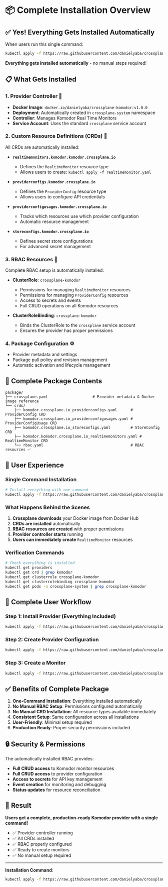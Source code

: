 # 📦 Complete Installation Overview

## ✅ **Yes! Everything Gets Installed Automatically**

When users run this single command:
```bash
kubectl apply -f https://raw.githubusercontent.com/danielyaba/crossplane-komodor/main/package/crossplane.yaml
```

**Everything gets installed automatically** - no manual steps required!

## 📋 **What Gets Installed**

### **1. Provider Controller** 🚀
- **Docker Image**: `docker.io/danielyaba/crossplane-komodor:v1.0.0`
- **Deployment**: Automatically created in `crossplane-system` namespace
- **Controller**: Manages Komodor Real Time Monitors
- **Service Account**: Uses the standard `crossplane` service account

### **2. Custom Resource Definitions (CRDs)** 📝
All CRDs are automatically installed:

- **`realtimemonitors.komodor.komodor.crossplane.io`**
  - Defines the `RealtimeMonitor` resource type
  - Allows users to create: `kubectl apply -f realtimemonitor.yaml`

- **`providerconfigs.komodor.crossplane.io`**
  - Defines the `ProviderConfig` resource type
  - Allows users to configure API credentials

- **`providerconfigusages.komodor.crossplane.io`**
  - Tracks which resources use which provider configuration
  - Automatic resource management

- **`storeconfigs.komodor.crossplane.io`**
  - Defines secret store configurations
  - For advanced secret management

### **3. RBAC Resources** 🔐
Complete RBAC setup is automatically installed:

- **ClusterRole**: `crossplane-komodor`
  - Permissions for managing `RealtimeMonitor` resources
  - Permissions for managing `ProviderConfig` resources
  - Access to secrets and events
  - Full CRUD operations on all Komodor resources

- **ClusterRoleBinding**: `crossplane-komodor`
  - Binds the ClusterRole to the `crossplane` service account
  - Ensures the provider has proper permissions

### **4. Package Configuration** ⚙️
- Provider metadata and settings
- Package pull policy and revision management
- Automatic activation and lifecycle management

## 🔧 **Complete Package Contents**

```
package/
├── crossplane.yaml                    # Provider metadata & Docker image reference
└── crds/
    ├── komodor.crossplane.io_providerconfigs.yaml      # ProviderConfig CRD
    ├── komodor.crossplane.io_providerconfigusages.yaml # ProviderConfigUsage CRD
    ├── komodor.crossplane.io_storeconfigs.yaml         # StoreConfig CRD
    ├── komodor.komodor.crossplane.io_realtimemonitors.yaml # RealtimeMonitor CRD
    └── rbac.yaml                                       # RBAC resources ✅
```

## 🎯 **User Experience**

### **Single Command Installation**
```bash
# Install everything with one command
kubectl apply -f https://raw.githubusercontent.com/danielyaba/crossplane-komodor/main/package/crossplane.yaml
```

### **What Happens Behind the Scenes**
1. **Crossplane downloads** your Docker image from Docker Hub
2. **CRDs are installed** automatically
3. **RBAC resources are created** with proper permissions
4. **Provider controller starts** running
5. **Users can immediately create** `RealtimeMonitor` resources

### **Verification Commands**
```bash
# Check everything is installed
kubectl get providers
kubectl get crd | grep komodor
kubectl get clusterrole crossplane-komodor
kubectl get clusterrolebinding crossplane-komodor
kubectl get pods -n crossplane-system | grep crossplane-komodor
```

## 🚀 **Complete User Workflow**

### **Step 1: Install Provider (Everything Included)**
```bash
kubectl apply -f https://raw.githubusercontent.com/danielyaba/crossplane-komodor/main/package/crossplane.yaml
```

### **Step 2: Create Provider Configuration**
```bash
kubectl apply -f https://raw.githubusercontent.com/danielyaba/crossplane-komodor/main/examples/production/providerconfig.yaml
```

### **Step 3: Create a Monitor**
```bash
kubectl apply -f https://raw.githubusercontent.com/danielyaba/crossplane-komodor/main/examples/production/realtimemonitor.yaml
```

## ✅ **Benefits of Complete Package**

1. **One-Command Installation**: Everything installed automatically
2. **No Manual RBAC Setup**: Permissions configured automatically
3. **No Manual CRD Installation**: All resource types available immediately
4. **Consistent Setup**: Same configuration across all installations
5. **User-Friendly**: Minimal setup required
6. **Production Ready**: Proper security permissions included

## 🔒 **Security & Permissions**

The automatically installed RBAC provides:
- **Full CRUD access** to Komodor monitor resources
- **Full CRUD access** to provider configuration
- **Access to secrets** for API key management
- **Event creation** for monitoring and debugging
- **Status updates** for resource reconciliation

## 🎉 **Result**

**Users get a complete, production-ready Komodor provider with a single command!**

- ✅ Provider controller running
- ✅ All CRDs installed
- ✅ RBAC properly configured
- ✅ Ready to create monitors
- ✅ No manual setup required

---

**Installation Command**: 
```bash
kubectl apply -f https://raw.githubusercontent.com/danielyaba/crossplane-komodor/main/package/crossplane.yaml
``` 
